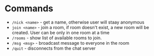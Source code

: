 # Commands

- `/nick <name>` - get a name, otherwise user will staay anonymous
- `join <name>` - join a room, if room doesn't exist, a new room will be created. User can be only in one room at a time
- `/rooms` - show list of available rooms to join.
- `/msg <msg>` - broadcast message to everyone in the room
- `/quit` - disconnects from the chat server
 